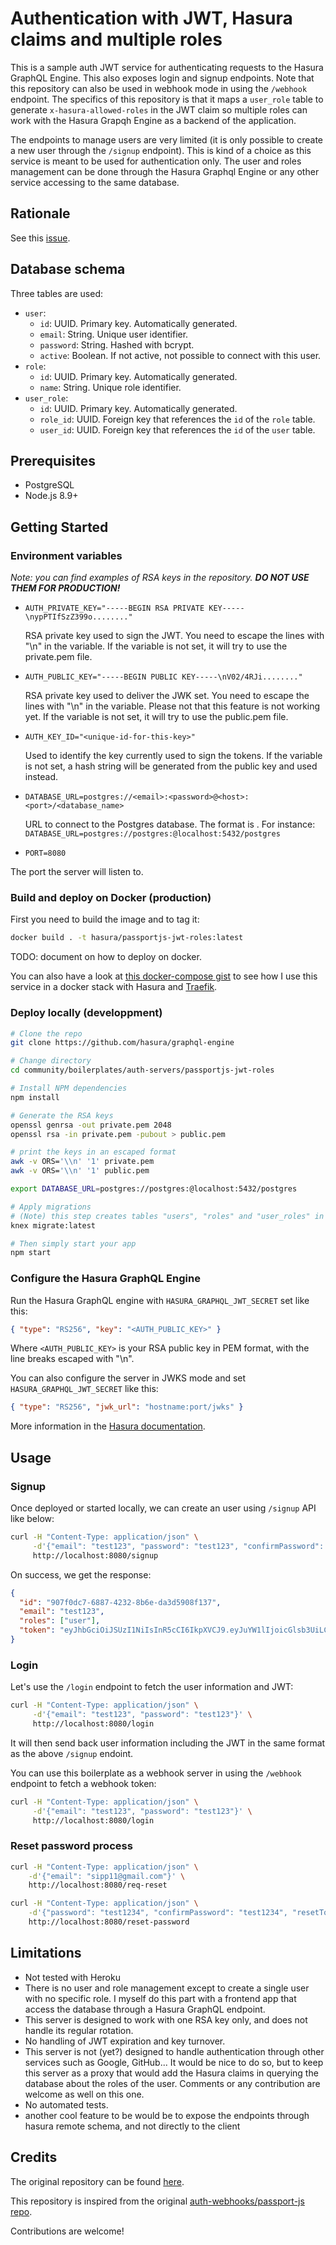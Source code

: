 # Authentication with JWT, Hasura claims and multiple roles

This is a sample auth JWT service for authenticating requests to the Hasura GraphQL Engine. This also exposes login and signup endpoints. Note that this repository can also be used in webhook mode in using the `/webhook` endpoint. The specifics of this repository is that it maps a `user_role` table to generate `x-hasura-allowed-roles` in the JWT claim so multiple roles can work with the Hasura Grapqh Engine as a backend of the application.

The endpoints to manage users are very limited (it is only possible to create a new user through the `/signup` endpoint). This is kind of a choice as this service is meant to be used for authentication only. The user and roles management can be done through the Hasura Graphql Engine or any other service accessing to the same database.

## Rationale

See this [issue](https://github.com/hasura/graphql-engine/issues/1420).

## Database schema

Three tables are used:

- `user`:
  - `id`: UUID. Primary key. Automatically generated.
  - `email`: String. Unique user identifier.
  - `password`: String. Hashed with bcrypt.
  - `active`: Boolean. If not active, not possible to connect with this user.
- `role`:
  - `id`: UUID. Primary key. Automatically generated.
  - `name`: String. Unique role identifier.
- `user_role`:
  - `id`: UUID. Primary key. Automatically generated.
  - `role_id`: UUID. Foreign key that references the `id` of the `role` table.
  - `user_id`: UUID. Foreign key that references the `id` of the `user` table.

## Prerequisites

- PostgreSQL
- Node.js 8.9+

## Getting Started

### Environment variables

_Note: you can find examples of RSA keys in the repository. **DO NOT USE THEM FOR PRODUCTION!**_

- `AUTH_PRIVATE_KEY="-----BEGIN RSA PRIVATE KEY-----\nypPTIfSzZ399o........"`

  RSA private key used to sign the JWT. You need to escape the lines with "\n" in the variable. If the variable is not set, it will try to use the private.pem file.

- `AUTH_PUBLIC_KEY="-----BEGIN PUBLIC KEY-----\nV02/4RJi........"`

  RSA private key used to deliver the JWK set. You need to escape the lines with "\n" in the variable. Please not that this feature is not working yet. If the variable is not set, it will try to use the public.pem file.

- `AUTH_KEY_ID="<unique-id-for-this-key>"`

  Used to identify the key currently used to sign the tokens. If the variable is not set, a hash string will be generated from the public key and used instead.

- `DATABASE_URL=postgres://<email>:<password>@<host>:<port>/<database_name>`

  URL to connect to the Postgres database. The format is . For instance: `DATABASE_URL=postgres://postgres:@localhost:5432/postgres`

- `PORT=8080`

The port the server will listen to.

### Build and deploy on Docker (production)

First you need to build the image and to tag it:

```bash
docker build . -t hasura/passportjs-jwt-roles:latest
```

TODO: document on how to deploy on docker.

You can also have a look at [this docker-compose gist](https://gist.github.com/plmercereau/b8503c869ffa2b5d4e42dc9137b56ae1) to see how I use this service in a docker stack with Hasura and [Traefik](https://traefik.io/).

### Deploy locally (developpment)

```bash
# Clone the repo
git clone https://github.com/hasura/graphql-engine

# Change directory
cd community/boilerplates/auth-servers/passportjs-jwt-roles

# Install NPM dependencies
npm install

# Generate the RSA keys
openssl genrsa -out private.pem 2048
openssl rsa -in private.pem -pubout > public.pem

# print the keys in an escaped format
awk -v ORS='\\n' '1' private.pem
awk -v ORS='\\n' '1' public.pem

export DATABASE_URL=postgres://postgres:@localhost:5432/postgres

# Apply migrations
# (Note) this step creates tables "users", "roles" and "user_roles" in the database
knex migrate:latest

# Then simply start your app
npm start
```

<!-- ### Deploy with Heroku

TODO: test deployment with heroku, and rewrite this part

```bash
 # Create heroku app
 heroku create <app-name>

 # Create PostgreSQL addon
 heroku addons:create heroku-postgresql:hobby-dev -a <app-name>

 # Add git remote
 git remote add heroku https://git.heroku.com/<app-name>.git

 # Push changes to heroku
 # Note: You need to run this command from the toplevel of the working tree (graphql-enginej)
 git subtree push --prefix community/boilerplates/auth-webhooks/passport-js heroku master

 # Apply migrations
# (Note) this step creates a "users" table in the database
 heroku run knex migrate:latest
``` -->

### Configure the Hasura GraphQL Engine

Run the Hasura GraphQL engine with `HASURA_GRAPHQL_JWT_SECRET` set like this:

```json
{ "type": "RS256", "key": "<AUTH_PUBLIC_KEY>" }
```

Where `<AUTH_PUBLIC_KEY>` is your RSA public key in PEM format, with the line breaks escaped with "\n".

You can also configure the server in JWKS mode and set `HASURA_GRAPHQL_JWT_SECRET` like this:

```json
{ "type": "RS256", "jwk_url": "hostname:port/jwks" }
```

More information in the [Hasura documentation](https://docs.hasura.io/1.0/graphql/manual/auth/authentication/jwt.html).

## Usage

### Signup

Once deployed or started locally, we can create an user using `/signup` API like below:

```bash
curl -H "Content-Type: application/json" \
     -d'{"email": "test123", "password": "test123", "confirmPassword": "test123"}' \
     http://localhost:8080/signup
```

On success, we get the response:

```json
{
  "id": "907f0dc7-6887-4232-8b6e-da3d5908f137",
  "email": "test123",
  "roles": ["user"],
  "token": "eyJhbGciOiJSUzI1NiIsInR5cCI6IkpXVCJ9.eyJuYW1lIjoicGlsb3UiLCJodHRwczovL2hhc3VyYS5pby9qd3QvY2xhaW1zIjp7IngtaGFzdXJhLWFsbG93ZWQtcm9sZXMiOlsibWFuYWdlciIsInVzZXIiXSwieC1oYXN1cmEtZGVmYXVsdC1yb2xlIjoidXNlciIsIngtaGFzdXJhLXVzZXItaWQiOiI5MDdmMGRjNy02ODg3LTQyMzItOGI2ZS1kYTNkNTkwOGYxMzcifSwiaWF0IjoxNTQ4OTI5MTY2LCJleHAiOjE1NTE1MjExNjYsInN1YiI6IjkwN2YwZGM3LTY4ODctNDIzMi04YjZlLWRhM2Q1OTA4ZjEzNyJ9.hoY-lZ-6rbN_WVFy0Taxbf6QCtDPaTm407l6opv2bz-Hui9T7l7aafStsx9w-UscWUFWHpeStIo1ObV-lT8-j9t-nw9q5fr8wuO2zyKBMXjhD57ykR6BcKvJQMxE1JjyetVLHpj5r4mIb7_kaA8Dj8Vy2yrWFReHXDczYpQGc43mxxC05B5_xdScQrSbs9MkgQRh-Z5EknlLKWkpbuxPvoyWcH1wgLum7UABGNO7drvmcDDaRk6Lt99A3t40sod9mJ3H9UqdooLOfBAg9kcaCSgqWDkmCLBwtM8ONbKZ4cEZ8NEseCQYKqIoyHQH9vbf9Y6GBaJVbBoEay1cI48Hig"
}
```

### Login

Let's use the `/login` endpoint to fetch the user information and JWT:

```bash
curl -H "Content-Type: application/json" \
     -d'{"email": "test123", "password": "test123"}' \
     http://localhost:8080/login
```

It will then send back user information including the JWT in the same format as the above `/signup` endoint.

You can use this boilerplate as a webhook server in using the `/webhook` endpoint to fetch a webhook token:

```bash
curl -H "Content-Type: application/json" \
     -d'{"email": "test123", "password": "test123"}' \
     http://localhost:8080/login
```

### Reset password process

```bash
curl -H "Content-Type: application/json" \
    -d'{"email": "sipp11@gmail.com"}' \
    http://localhost:8080/req-reset
```

```bash
curl -H "Content-Type: application/json" \
    -d'{"password": "test1234", "confirmPassword": "test1234", "resetToken": "f0484853631c6f94b2e3ed407fbecab9369f2705"}' \
    http://localhost:8080/reset-password
```

## Limitations

- Not tested with Heroku
- There is no user and role management except to create a single user with no specific role. I myself do this part with a frontend app that access the database through a Hasura GraphQL endpoint.
- This server is designed to work with one RSA key only, and does not handle its regular rotation.
- No handling of JWT expiration and key turnover.
- This server is not (yet?) designed to handle authentication through other services such as Google, GitHub... It would be nice to do so, but to keep this server as a proxy that would add the Hasura claims in querying the database about the roles of the user. Comments or any contribution are welcome as well on this one.
- No automated tests.
- another cool feature to be would be to expose the endpoints through hasura remote schema, and not directly to the client

## Credits

The original repository can be found [here](https://github.com/platyplus/authentication-server).

This repository is inspired from the original [auth-webhooks/passport-js repo](https://github.com/hasura/graphql-engine/tree/master/community/boilerplates/auth-webhooks/passport-js).

Contributions are welcome!

